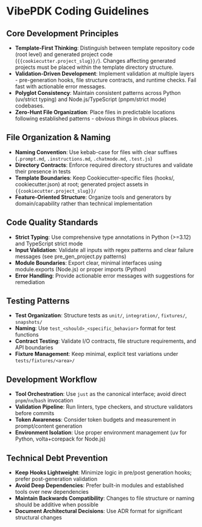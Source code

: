 # VibePDK Coding Guidelines

## Core Development Principles

- **Template-First Thinking**: Distinguish between template repository code (root level) and generated project code (`{{cookiecutter.project_slug}}/`). Changes affecting generated projects must be placed within the template directory structure.
- **Validation-Driven Development**: Implement validation at multiple layers - pre-generation hooks, file structure contracts, and runtime checks. Fail fast with actionable error messages.
- **Polyglot Consistency**: Maintain consistent patterns across Python (uv/strict typing) and Node.js/TypeScript (pnpm/strict mode) codebases.
- **Zero-Hunt File Organization**: Place files in predictable locations following established patterns - obvious things in obvious places.

## File Organization & Naming

- **Naming Convention**: Use kebab-case for files with clear suffixes (`.prompt.md`, `.instructions.md`, `.chatmode.md`, `.test.js`)
- **Directory Contracts**: Enforce required directory structures and validate their presence in tests
- **Template Boundaries**: Keep Cookiecutter-specific files (hooks/, cookiecutter.json) at root; generated project assets in `{{cookiecutter.project_slug}}/`
- **Feature-Oriented Structure**: Organize tools and generators by domain/capability rather than technical implementation

## Code Quality Standards

- **Strict Typing**: Use comprehensive type annotations in Python (>=3.12) and TypeScript strict mode
- **Input Validation**: Validate all inputs with regex patterns and clear failure messages (see pre_gen_project.py patterns)
- **Module Boundaries**: Export clear, minimal interfaces using module.exports (Node.js) or proper imports (Python)
- **Error Handling**: Provide actionable error messages with suggestions for remediation

## Testing Patterns

- **Test Organization**: Structure tests as `unit/`, `integration/`, `fixtures/`, `snapshots/`
- **Naming**: Use `test_<should>_<specific_behavior>` format for test functions
- **Contract Testing**: Validate I/O contracts, file structure requirements, and API boundaries
- **Fixture Management**: Keep minimal, explicit test variations under `tests/fixtures/<area>/`

## Development Workflow

- **Tool Orchestration**: Use `just` as the canonical interface; avoid direct `pnpm`/`nx`/`bash` invocation
- **Validation Pipeline**: Run linters, type checkers, and structure validators before commits
- **Token Awareness**: Consider token budgets and measurement in prompt/content generation
- **Environment Isolation**: Use proper environment management (uv for Python, volta+corepack for Node.js)

## Technical Debt Prevention

- **Keep Hooks Lightweight**: Minimize logic in pre/post generation hooks; prefer post-generation validation
- **Avoid Deep Dependencies**: Prefer built-in modules and established tools over new dependencies
- **Maintain Backwards Compatibility**: Changes to file structure or naming should be additive when possible
- **Document Architectural Decisions**: Use ADR format for significant structural changes
